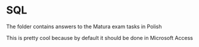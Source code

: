 # SQL
<p>The folder contains answers to the Matura exam tasks in Polish</p>
This is pretty cool because by default it should be done in Microsoft Access
